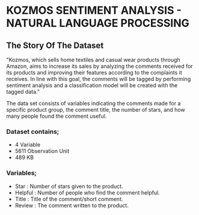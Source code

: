 # KOZMOS SENTIMENT ANALYSIS - NATURAL LANGUAGE PROCESSING


## The Story Of The Dataset

"Kozmos, which sells home textiles and casual wear products through Amazon, aims to increase its sales by analyzing the comments received for its products and improving their features according to the complaints it receives. In line with this goal, the comments will be tagged by performing sentiment analysis and a classification model will be created with the tagged data."

The data set consists of variables indicating the comments made for a specific product group, the comment title, the number of stars, and how many people found the comment useful.

### Dataset contains;
* 4 Variable
* 5611 Observation Unit
* 489 KB

### Variables;
* Star    : Number of stars given to the product.
* Helpful : Number of people who find the comment helpful.
* Title   : Title of the comment/short comment.
* Review  : The comment written to the product.